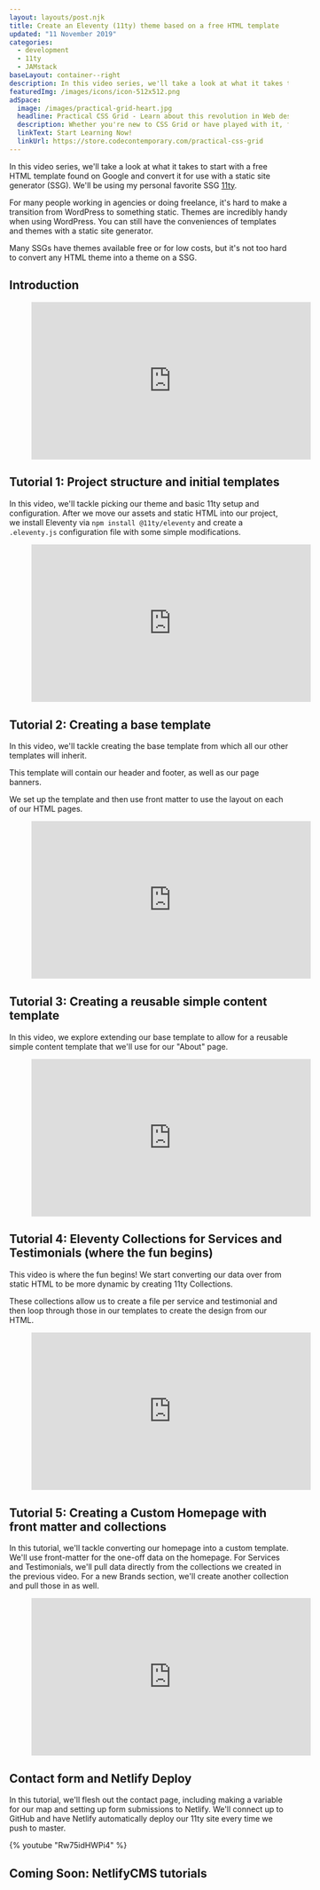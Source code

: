 ```yaml
---
layout: layouts/post.njk
title: Create an Eleventy (11ty) theme based on a free HTML template
updated: "11 November 2019"
categories:
  - development
  - 11ty
  - JAMstack
baseLayout: container--right
description: In this video series, we'll take a look at what it takes to start with a free HTML template found on Google and convert it for use with a static site generator (SSG). We'll be using my personal favorite SSG 11ty (EleventyJS).
featuredImg: /images/icons/icon-512x512.png
adSpace: 
  image: /images/practical-grid-heart.jpg
  headline: Practical CSS Grid - Learn about this revolution in Web design!
  description: Whether you're new to CSS Grid or have played with it, finding practical examples of this new layout mechanism is the best way to learn it's power. Sign up below for two hours of practical grid knowledge just for you!
  linkText: Start Learning Now!
  linkUrl: https://store.codecontemporary.com/practical-css-grid
---
```

In this video series, we'll take a look at what it takes to start with a free HTML template found on Google and convert it for use with a static site generator (SSG). We'll be using my personal favorite SSG [11ty](https://11ty.io).

For many people working in agencies or doing freelance, it's hard to make a transition from WordPress to something static. Themes are incredibly handy when using WordPress. You can still have the conveniences of templates and themes with a static site generator.

Many SSGs have themes available free or for low costs, but it's not too hard to convert any HTML theme into a theme on a SSG.

## Introduction

<figure style="position: relative;
    width: 100%;
    height: 0;
    padding-bottom: 56.25%; margin-bottom: 1rem;">
      <iframe width="560" height="315" src="https://www.youtube.com/embed/z-o1W9ijUhI" frameborder="0" allow="accelerometer; autoplay; encrypted-media; gyroscope; picture-in-picture"  style="
          position: absolute;
          top: 0;
          left: 0;
          width: 100%;
          height: 100%;" allowfullscreen></iframe>
</figure>

## Tutorial 1: Project structure and initial templates

In this video, we'll tackle picking our theme and basic 11ty setup and configuration. After we move our assets and static HTML into our project, we install Eleventy via `npm install @11ty/eleventy` and create a `.eleventy.js` configuration file with some simple modifications.

<figure style="position: relative;
    width: 100%;
    height: 0;
    padding-bottom: 56.25%; margin-bottom: 1rem;">
      <iframe width="560" height="315" src="https://www.youtube.com/embed/h6ZxRudaYIQ" frameborder="0" allow="accelerometer; autoplay; encrypted-media; gyroscope; picture-in-picture"  style="
          position: absolute;
          top: 0;
          left: 0;
          width: 100%;
          height: 100%;" allowfullscreen></iframe>
</figure>

## Tutorial 2: Creating a base template

In this video, we'll tackle creating the base template from which all our other templates will inherit. 

This template will contain our header and footer, as well as our page banners.

We set up the template and then use front matter to use the layout on each of our HTML pages.

<figure style="position: relative;
    width: 100%;
    height: 0;
    padding-bottom: 56.25%; margin-bottom: 1rem;">
      <iframe width="560" height="315" src="https://www.youtube.com/embed/iWivBpYmOaQ" frameborder="0" allow="accelerometer; autoplay; encrypted-media; gyroscope; picture-in-picture"  style="
          position: absolute;
          top: 0;
          left: 0;
          width: 100%;
          height: 100%;" allowfullscreen></iframe>
</figure>

## Tutorial 3: Creating a reusable simple content template

In this video, we explore extending our base template to allow for a reusable simple content template that we'll use for our "About" page.

<figure style="position: relative;
    width: 100%;
    height: 0;
    padding-bottom: 56.25%; margin-bottom: 1rem;">
      <iframe width="560" height="315" src="https://www.youtube.com/embed/iHHxd5L_gIo" frameborder="0" allow="accelerometer; autoplay; encrypted-media; gyroscope; picture-in-picture"  style="
          position: absolute;
          top: 0;
          left: 0;
          width: 100%;
          height: 100%;" allowfullscreen></iframe>
</figure>

## Tutorial 4: Eleventy Collections for Services and Testimonials (where the fun begins)

This video is where the fun begins! We start converting our data over from static HTML to be more dynamic by creating 11ty Collections.

These collections allow us to create a file per service and testimonial and then loop through those in our templates to create the design from our HTML.

<figure style="position: relative;
    width: 100%;
    height: 0;
    padding-bottom: 56.25%; margin-bottom: 1rem;">
      <iframe width="560" height="315" src="https://www.youtube.com/embed/xzH2XZubgEk" frameborder="0" allow="accelerometer; autoplay; encrypted-media; gyroscope; picture-in-picture"  style="
          position: absolute;
          top: 0;
          left: 0;
          width: 100%;
          height: 100%;" allowfullscreen></iframe>
</figure>

## Tutorial 5: Creating a Custom Homepage with front matter and collections

In this tutorial, we'll tackle converting our homepage into a custom template. We'll use front-matter for the one-off data on the homepage. For Services and Testimonials, we'll pull data directly from the collections we created in the previous video. For a new Brands section, we'll create another collection and pull those in as well.

<figure style="position: relative;
    width: 100%;
    height: 0;
    padding-bottom: 56.25%; margin-bottom: 1rem;">
      <iframe width="560" height="315" src="https://www.youtube.com/embed/5MpfJNdPnNs" frameborder="0" allow="accelerometer; autoplay; encrypted-media; gyroscope; picture-in-picture"  style="
          position: absolute;
          top: 0;
          left: 0;
          width: 100%;
          height: 100%;" allowfullscreen></iframe>
</figure>

## Contact form and Netlify Deploy

In this tutorial, we'll flesh out the contact page, including making a variable for our map and setting up form submissions to Netlify. We'll connect up to GitHub and have Netlify automatically deploy our 11ty site every time we push to master.

{% youtube "Rw75idHWPi4" %}

## Coming Soon: NetlifyCMS tutorials